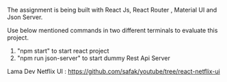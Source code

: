 The assignment is being built with React Js, React Router , Material UI and Json Server.

Use below mentioned commands in two different terminals to evaluate this project.

1. "npm start" to start react project
2. "npm run json-server" to start dummy Rest Api Server


Lama Dev Netflix UI : https://github.com/safak/youtube/tree/react-netflix-ui
